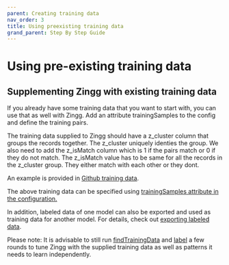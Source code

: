 ```yaml
---
parent: Creating training data
nav_order: 3
title: Using preexisting training data
grand_parent: Step By Step Guide
---
```


# Using pre-existing training data

## Supplementing Zingg with existing training data

If you already have some training data that you want to start with, you can use that as well with Zingg. Add an attribute trainingSamples to the config and define the training pairs.

The training data supplied to Zingg should have a z\_cluster column that groups the records together. The z\_cluster uniquely identies the group. We also need to add the z\_isMatch column which is 1 if the pairs match or 0 if they do not match. The z\_isMatch value has to be same for all the records in the z\_cluster group. They either match with each other or they dont.  

An example is provided in [Github training data](../../../examples/febrl/training.csv).

The above training data can be specified using [trainingSamples attribute in the configuration.](../../../examples/febrl/configWithTrainingSamples.json)

In addition, labeled data of one model can also be exported and used as training data for another model. For details, check out [exporting labeled data](exportLabeledData.md).

Please note: It is advisable to still run [findTrainingData](findTrainingData.md) and [label](label.md) a few rounds to tune Zingg with the supplied training data as well as patterns it needs to learn independently.
